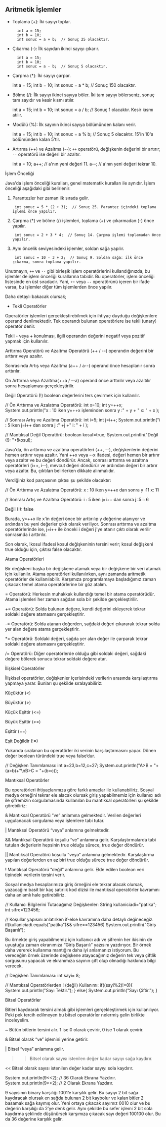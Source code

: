 Aritmetik İşlemler
-
- Toplama (+): İki sayıyı toplar.


        int a = 15;
        int b = 10;
        int sonuc = a + b;  // Sonuç 25 olacaktır.

- Çıkarma (-): İlk sayıdan ikinci sayıyı çıkarır.


        int a = 15;
        int b = 10;
        int sonuc = a - b;  // Sonuç 5 olacaktır.

- Çarpma (*): İki sayıyı çarpar.


    int a = 15;
    int b = 10;
    int sonuc = a * b;  // Sonuç 150 olacaktır.

- Bölme (/): İlk sayıyı ikinci sayıya böler. İki tam sayıyı bölerseniz, sonuç tam sayıdır ve kesir kısmı atılır.


    int a = 15;
    int b = 10;
    int sonuc = a / b;  // Sonuç 1 olacaktır. Kesir kısmı atılır.

- Modülü (%): İlk sayının ikinci sayıya bölümünden kalanı verir.


    int a = 15;
    int b = 10;
    int sonuc = a % b;  // Sonuç 5 olacaktır. 15'in 10'a bölümünden kalan 5'tir.

- Artırma (++) ve Azaltma (--): `++` operatörü, değişkenin değerini bir artırır; `--` operatörü ise değeri bir azaltır.


    int a = 10;
    a++;  // a'nın yeni değeri 11.
    a--;  // a'nın yeni değeri tekrar 10.

İşlem Önceliği

Java'da işlem önceliği kuralları, genel matematik kuralları ile aynıdır. İşlem önceliği aşağıdaki gibi belirlenir:

1. Parantezler her zaman ilk sırada gelir. 


        int sonuc = 5 * (2 + 3);  // Sonuç 25. Parantez içindeki toplama işlemi önce yapılır.

2. Çarpma (*) ve bölme (/) işlemleri, toplama (+) ve çıkarmadan (-) önce yapılır.


        int sonuc = 2 + 3 * 4;  // Sonuç 14. Çarpma işlemi toplamadan önce yapılır.

3. Aynı öncelik seviyesindeki işlemler, soldan sağa yapılır.


        int sonuc = 10 - 3 + 2;  // Sonuç 9. Soldan sağa: ilk önce çıkarma, sonra toplama yapılır.

Unutmayın, `++` ve `--` gibi birleşik işlem operatörlerini kullandığınızda, bu işlemler de işlem önceliği kurallarına tabidir. Bu operatörler, işlem önceliği listesinde en üst sıradadır. Yani, `++` veya `--` operatörünü içeren bir ifade varsa, bu işlemler diğer tüm işlemlerden önce yapılır.


Daha detaylı bakacak olursak;


- Tekli Operatörler


Operatörler işlemleri gerçekleştirebilmek için ihtiyaç duyduğu değişkenlere operand denilmektedir. Tek operandı bulunan operatörlere ise tekli (unary) operatör denir.


Tekli - veya + konulması, ilgili operandın değerini negatif veya pozitif yapmak için kullanılır.


Arttırma Operatörü ve Azaltma Operatörü (++ / --) operandın değerini bir arttırır veya azaltır.


Sonrasında Artış veya Azaltma (a++ / a--) operand önce hesaplanır sonra arttırılır.


Ön Arttırma veya Azaltma(++a / --a) operand önce arttırılır veya azaltılır sonra hesaplaması gerçekleştirilir.


Değil Operatörü (!) boolean değerlerini ters çevirmek için kullanılır.


// Ön Arttırma ve Azalatma Operatörü:
int x=10;
int y=++x;
System.out.println("x : 10 iken y=++x işleminden sonra y :" + y + " x: " + x );

// Sonrası Artış ve Azaltma Operatörü:
int i=5;
int j=i++;
System.out.println("i : 5 iken j=i++ dan sonra j :" +j +" i: " + i );

// Mantıksal Değil Operatörü:
boolean kosul=true;
System.out.println("Değil (!): "+!kosul);

Java'da, ön arttırma ve azaltma operatörleri (++, --), değişkenlerin değerini hemen arttırır veya azaltır. Yani ++x veya --x ifadesi, değeri hemen bir artırır veya azaltır ve bu değeri döndürür. Ancak, sonrası arttırma ve azaltma operatörleri (i++, i--), mevcut değeri döndürür ve ardından değeri bir artırır veya azaltır. Bu, çıktıları belirlerken dikkate alınmalıdır.


Verdiğiniz kod parçasının çıktısı şu şekilde olacaktır:


// Ön Arttırma ve Azalatma Operatörü:
x : 10 iken y=++x dan sonra y :11 x: 11

// Sonrası Artış ve Azaltma Operatörü:
i : 5 iken j=i++ dan sonra j :5 i: 6

Değil (!): false

Burada, y=++x ile x'in değeri önce bir arttırılıp y değerine atanıyor ve ardından bu yeni değerler çıktı olarak veriliyor. Sonrası arttırma ve azaltma operatörlerinde ise, j=i++ ile önceki i değeri j'ye atanır çıktı olarak verilir sonrasında i arttırılır.


Son olarak, !kosul ifadesi kosul değişkeninin tersini verir; kosul değişkeni true olduğu için, çıktısı false olacaktır.


Atama Operatörleri


Bir değişkeni başka bir değişkene atamak veya bir değişkene bir veri atamak için kullanılır. Atama operatörleri kullanılırken, aynı zamanda aritmetik operatörler de kullanılabilir. Karşımıza programlamaya başladığımız zaman çıkacak temel atama operatörlerine bir göz atalım.


= Operatörü: Herkesin muhakkak kullandığı temel bir atama operatörüdür. Atama işlemleri her zaman sağdan sola bir şekilde gerçekleştirilir.


+= Operatörü: Solda bulunan değere, kendi değerini ekleyerek tekrar soldaki değere atamasını gerçekleştirir.


-= Operatörü: Solda atanan değerden, sağdaki değeri çıkararak tekrar solda yer alan değere atama gerçekleştirir.


*= Operatörü: Soldaki değeri, sağda yer alan değer ile çarparak tekrar soldaki değere atamasını gerçekleştirir.


/= Operatörü: Diğer operatörlerde olduğu gibi soldaki değeri, sağdaki değere bölerek sonucu tekrar soldaki değere atar.


İlişkisel Operatörler


İlişkisel operatörler, değişkenler içerisindeki verilerin arasında karşılaştırma yapmaya yarar. Bunları şu şekilde sıralayabiliriz:


Küçüktür (<)


Büyüktür (>)


Küçük Eşittir (<=)


Büyük Eşittir (>=)


Eşittir (==)


Eşit Değildir (!=)


Yukarıda sıralanan bu operatörler iki verinin karşılaştırmasını yapar. Dönen değer boolean türündeki true veya false‘dur.


// Değişken Tanımlaması:
int a=23,b=12,c=27;
System.out.println("A>B = "+(a>b)+"\nB>C = "+(b>c));

Mantıksal Operatörler


Bu operatörleri ihtiyaçlarımıza göre farklı amaçlar ile kullanabiliriz. Sosyal medya örneğini tekrar ele alacak olursak giriş yapabilmemiz için kullanıcı adı ile şifremizin sorgulamasında kullanılan bu mantıksal operatörleri şu şekilde görebiliriz:


& Mantıksal Operatörü “ve” anlamına gelmektedir. Verilen değerleri uygulanacak sorgulama veya işlemlere tabi tutar.


| Mantıksal Operatörü “veya” anlamına gelmektedir.


&& Mantıksal Operatörü koşullu “ve” anlamına gelir. Karşılaştırmalarda tabi tutulan değerlerin hepsinin true olduğu sürece, true değer döndürür.


|| Mantıksal Operatörü koşullu “veya” anlamına gelmektedir. Karşılaştırma yapılan değerlerden en az biri true olduğu sürece true değer döndürür.


! Mantıksal Operatörü “değil” anlamına gelir. Elde edilen boolean veri tipindeki verilerin tersini verir.


Sosyal medya hesaplarımıza giriş örneğini ele tekrar alacak olursak, yazacağım basit bir kaç satırlık kod dizisi ile mantıksal operatörler kavramını daha anlamlı hale getirebiliriz.


// Kullanıcı Bilgilerini Tutacağımız Değişkenler:
String kullaniciadi="patika";
int sifre=123456;

// Koşullar yapısını anlatırken if-else kavramına daha detaylı değineceğiz.
if(kullaniciadi.equals("patika")&& sifre==123456)
System.out.println("Giriş Başarılı");

Bu örnekte giriş yapabilmemiz için kullanıcı adı ve şifrenin her ikisinin de uyuştuğu zaman ekranımıza “Giriş Başarılı” yazısını yazdırıyor. Bir örnek daha vererek kullanma mantığını daha iyi anlamanızı istiyorum. Bu vereceğim örnek üzerinde değişkene atayacağımız değerin tek veya çiftlik sorgusunu yapacak ve ekranımıza sayının çift olup olmadığı hakkında bilgi verecek.


// Değişken Tanımlaması:
int sayi= 8;

// Mantıksal Operatörlerden ! (değil) Kullanımı:
if((sayi%2)!=0){
System.out.println("Sayı Tektir.");
}
else{
System.out.println("Sayı Çiftir.");
}

Bitsel Operatörler


Bitleri kaydırarak tersini almak gibi işlemleri gerçekleştirmek için kullanılıyor. Peki pek tercih edilmeyen bu bitsel operatörler nelermiş gelin birlikte inceleyelim.


~ Bütün bitlerin tersini alır. 1 ise 0 olarak çevirir, 0 ise 1 olarak çevirir.


& Bitsel olarak “ve” işlemini yerine getirir.


| Bitsel “veya” anlamına gelir.


>> Bitsel olarak sayısı istenilen değer kadar sayıyı sağa kaydırır.


<< Bitsel olarak sayısı istenilen değer kadar sayıyı sola kaydırır.


System.out.println(9<<2); //  36 Olarak Ekrana Yazdırır.
System.out.println(9>>2); // 2 Olarak Ekrana Yazdırır.

9 sayısının binary karşılığı 1001‘e karşılık gelir. Bu sayıyı 2 bit sağa kaydıracak olursak en sağda bulunan 2 bit kaybolur ve kalan bitler 2 basamak sağa kaymış olur. Yeni ortaya çıkacak sayımız 0010 olur ve bu değerin karşılığı da 2’ye denk gelir. Aynı şekilde bu sefer işlemi 2 bit sola kaydırma şeklinde düşünürsek karşımıza çıkacak sayı değeri 100100 olur. Bu da 36 değerine karşılık gelir.